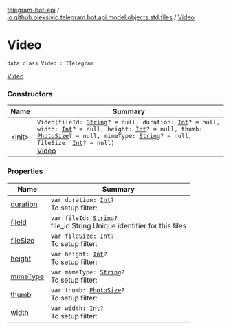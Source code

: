 [telegram-bot-api](../../index.md) / [io.github.oleksivio.telegram.bot.api.model.objects.std.files](../index.md) / [Video](./index.md)

# Video

`data class Video : ITelegram`

[Video](https://core.telegram.org/bots/api/#video)

### Constructors

| Name | Summary |
|---|---|
| [&lt;init&gt;](-init-.md) | `Video(fileId: `[`String`](https://kotlinlang.org/api/latest/jvm/stdlib/kotlin/-string/index.html)`? = null, duration: `[`Int`](https://kotlinlang.org/api/latest/jvm/stdlib/kotlin/-int/index.html)`? = null, width: `[`Int`](https://kotlinlang.org/api/latest/jvm/stdlib/kotlin/-int/index.html)`? = null, height: `[`Int`](https://kotlinlang.org/api/latest/jvm/stdlib/kotlin/-int/index.html)`? = null, thumb: `[`PhotoSize`](../-photo-size/index.md)`? = null, mimeType: `[`String`](https://kotlinlang.org/api/latest/jvm/stdlib/kotlin/-string/index.html)`? = null, fileSize: `[`Int`](https://kotlinlang.org/api/latest/jvm/stdlib/kotlin/-int/index.html)`? = null)`<br>[Video](https://core.telegram.org/bots/api/#video) |

### Properties

| Name | Summary |
|---|---|
| [duration](duration.md) | `var duration: `[`Int`](https://kotlinlang.org/api/latest/jvm/stdlib/kotlin/-int/index.html)`?`<br>To setup filter: |
| [fileId](file-id.md) | `var fileId: `[`String`](https://kotlinlang.org/api/latest/jvm/stdlib/kotlin/-string/index.html)`?`<br>file_id String Unique identifier for this files |
| [fileSize](file-size.md) | `var fileSize: `[`Int`](https://kotlinlang.org/api/latest/jvm/stdlib/kotlin/-int/index.html)`?`<br>To setup filter: |
| [height](height.md) | `var height: `[`Int`](https://kotlinlang.org/api/latest/jvm/stdlib/kotlin/-int/index.html)`?`<br>To setup filter: |
| [mimeType](mime-type.md) | `var mimeType: `[`String`](https://kotlinlang.org/api/latest/jvm/stdlib/kotlin/-string/index.html)`?`<br>To setup filter: |
| [thumb](thumb.md) | `var thumb: `[`PhotoSize`](../-photo-size/index.md)`?`<br>To setup filter: |
| [width](width.md) | `var width: `[`Int`](https://kotlinlang.org/api/latest/jvm/stdlib/kotlin/-int/index.html)`?`<br>To setup filter: |
